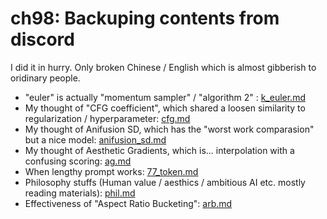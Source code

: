 # ch98: Backuping contents from discord #

I did it in hurry. Only broken Chinese / English which is almost gibberish to oridinary people.

- "euler" is actually "momentum sampler" / "algorithm 2" : [k_euler.md](k_euler.md)
- My thought of "CFG coefficient", which shared a loosen similarity to regularization / hyperparameter: [cfg.md](cfg.md)
- My thought of Anifusion SD, which has the "worst work comparasion" but a nice model: [anifusion_sd.md](anifusion_sd.md)
- My thought of Aesthetic Gradients, which is... interpolation with a confusing scoring: [ag.md](ag.md)
- When lengthy prompt works: [77_token.md](77_token.md) 
- Philosophy stuffs (Human value / aesthics / ambitious AI etc. mostly reading materials): [phil.md](phil.md)
- Effectiveness of "Aspect Ratio Bucketing": [arb.md](arb.md)
